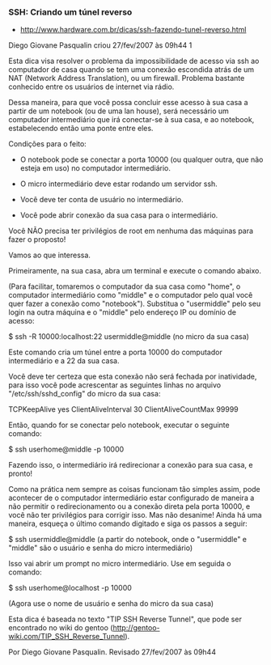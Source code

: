 
### SSH: Criando um túnel reverso
+ http://www.hardware.com.br/dicas/ssh-fazendo-tunel-reverso.html

Diego Giovane Pasqualin criou 27/fev/2007 às 09h44
1

Esta dica visa resolver o problema da impossibilidade de acesso via ssh ao computador de casa quando se tem uma conexão escondida atrás de um NAT (Network Address Translation), ou um firewall. Problema bastante conhecido entre os usuários de internet via rádio.

Dessa maneira, para que você possa concluir esse acesso à sua casa a partir de um notebook (ou de uma lan house), será necessário um computador intermediário que irá conectar-se à sua casa, e ao notebook, estabelecendo então uma ponte entre eles.

Condições para o feito:

- O notebook pode se conectar a porta 10000 (ou qualquer outra, que não esteja em uso) no computador intermediário.

- O micro intermediário deve estar rodando um servidor ssh.

- Você deve ter conta de usuário no intermediário.

- Você pode abrir conexão da sua casa para o intermediário.

Você NÃO precisa ter privilégios de root em nenhuma das máquinas para fazer o proposto!

Vamos ao que interessa.

Primeiramente, na sua casa, abra um terminal e execute o comando abaixo.

(Para facilitar, tomaremos o computador da sua casa como "home", o computador intermediário como "middle" e o computador pelo qual você quer fazer a conexão como "notebook"). Substitua o "usermiddle" pelo seu login na outra máquina e o "middle" pelo endereço IP ou domínio de acesso:

$ ssh -R 10000:localhost:22 usermiddle@middle
(no micro da sua casa)

Este comando cria um túnel entre a porta 10000 do computador intermediário e a 22 da sua casa.

Você deve ter certeza que esta conexão não será fechada por inatividade, para isso você pode acrescentar as seguintes linhas no arquivo "/etc/ssh/sshd_config" do micro da sua casa:

TCPKeepAlive yes
ClientAliveInterval 30
ClientAliveCountMax 99999

Então, quando for se conectar pelo notebook, executar o seguinte comando:

$ ssh userhome@middle -p 10000

Fazendo isso, o intermediário irá redirecionar a conexão para sua casa, e pronto!

Como na prática nem sempre as coisas funcionam tão simples assim, pode acontecer de o computador intermediário estar configurado de maneira a não permitir o redirecionamento ou a conexão direta pela porta 10000, e você não ter privilégios para corrigir isso. Mas não desanime! Ainda há uma maneira, esqueça o último comando digitado e siga os passos a seguir:

$ ssh usermiddle@middle
(a partir do notebook, onde o "usermiddle" e "middle" são o usuário e senha do micro intermediário)

Isso vai abrir um prompt no micro intermediário. Use em seguida o comando:

$ ssh userhome@localhost -p 10000

(Agora use o nome de usuário e senha do micro da sua casa)


Esta dica é baseada no texto "TIP SSH Reverse Tunnel", que pode ser encontrado no wiki do gentoo (http://gentoo-wiki.com/TIP_SSH_Reverse_Tunnel).

Por Diego Giovane Pasqualin. Revisado 27/fev/2007 às 09h44
